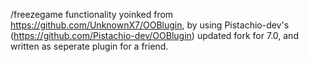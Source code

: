 /freezegame functionality yoinked from https://github.com/UnknownX7/OOBlugin, by using Pistachio-dev's (https://github.com/Pistachio-dev/OOBlugin) updated fork for 7.0, and written as seperate plugin for a friend.
